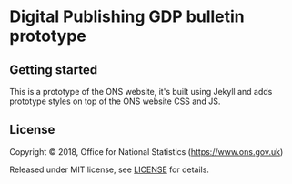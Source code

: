 # Digital Publishing GDP bulletin prototype

## Getting started

This is a prototype of the ONS website, it's built using Jekyll and adds prototype styles on top of the ONS website CSS and JS.

## License

Copyright ©‎ 2018, Office for National Statistics (https://www.ons.gov.uk)

Released under MIT license, see [LICENSE](LICENSE.md) for details.
